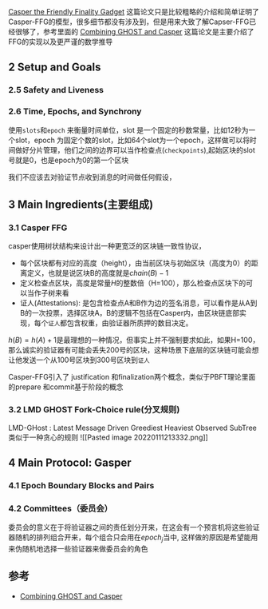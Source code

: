 

 [Casper the Friendly Finality Gadget](https://arxiv.org/pdf/1710.09437.pdf) 这篇论文只是比较粗略的介绍和简单证明了Casper-FFG的模型，很多细节都没有涉及到，但是用来大致了解Capser-FFG已经很够了，参考里面的 [Combining GHOST and Casper](https://arxiv.org/pdf/2003.03052.pdf) 这篇论文是主要介绍了FFG的实现以及更严谨的数学推导
 
 
 ## 2 Setup and Goals
 
 ### 2.5 Safety and Liveness
 
 ### 2.6  Time, Epochs, and Synchrony
 
 使用`slots`和`epoch` 来衡量时间单位，slot 是一个固定的秒数常量，比如12秒为一个slot，epoch 为固定个数的slot，比如64个slot为一个epoch，这样做可以将时间做好分片管理，他们之间的边界可以当作检查点(`checkpoints`),起始区块的slot号就是0，也是epoch为0的第一个区块
 
 我们不应该去对验证节点收到消息的时间做任何假设，
 
 ## 3  Main Ingredients(主要组成)

### 3.1 Casper FFG

casper使用树状结构来设计出一种更宽泛的区块链一致性协议，
- 每个区块都有对应的高度（height），由当前区块与初始区块（高度为0）的距离定义，也就是说区块B的高度就是$chain(B)-1$
- 定义检查点区块，高度是常量$H$的整数倍（H=100），那么检查点区块下的可以当作子树来看
- 证人(Attestations): 是包含检查点A和B作为边的签名消息，可以看作是从A到B的一次投票，选择区块A，B的逻辑不包括在Casper内，由区块链底部实现，每个`证人`都包含权重，由验证器所质押的数目决定。

$h(B)=h(A)+1$是最理想的一种情况，但事实上并不强制要求如此，如果H=100，那么诚实的验证器有可能会丢失200号的区块，这种场景下底层的区块链可能会想让他发送一个从100号区块到300号区块到`证人`

Casper-FFG引入了 justification 和finalization两个概念，类似于PBFT理论里面的prepare 和commit基于阶段的概念

### 3.2  LMD GHOST Fork-Choice rule(分叉规则)

LMD-GHost : Latest Message Driven Greediest Heaviest Observed SubTree
类似于一种贪心的规则
![[Pasted image 20220111213332.png]]

## 4 Main Protocol: Gasper
### 4.1  Epoch Boundary Blocks and Pairs

### 4.2  Committees（委员会）

委员会的意义在于将验证器之间的责任划分开来，在这会有一个预言机将这些验证器随机的排列组合开来，每个组合只会用在$epoch_j$当中, 这样做的原因是希望能用来伪随机地选择一些验证器来做委员会的角色

## 参考
- [Combining GHOST and Casper](https://arxiv.org/pdf/2003.03052.pdf)
